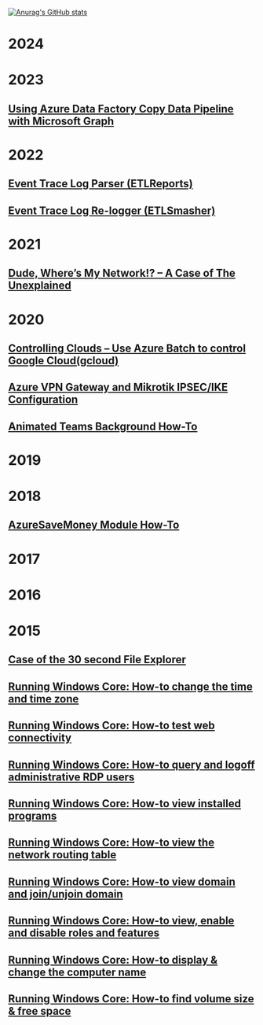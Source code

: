[![Anurag's GitHub stats](https://github-readme-stats.vercel.app/api?username=itoleck)](https://github.com/anuraghazra/github-readme-stats)

# 2024


# 2023

## [Using Azure Data Factory Copy Data Pipeline with Microsoft Graph](https://github.com/itoleck/itoleck.github.io/issues/18)

# 2022

## [Event Trace Log Parser (ETLReports)](https://github.com/itoleck/itoleck.github.io/issues/17)

## [Event Trace Log Re-logger (ETLSmasher)](https://github.com/itoleck/itoleck.github.io/issues/16)

# 2021

## [Dude, Where’s My Network!? – A Case of The Unexplained](https://github.com/itoleck/itoleck.github.io/issues/15)

# 2020

## [Controlling Clouds – Use Azure Batch to control Google Cloud(gcloud)](https://github.com/itoleck/itoleck.github.io/issues/14)

## [Azure VPN Gateway and Mikrotik IPSEC/IKE Configuration](https://github.com/itoleck/itoleck.github.io/issues/13)

## [Animated Teams Background How-To](https://github.com/itoleck/itoleck.github.io/issues/12)

# 2019


# 2018

## [AzureSaveMoney Module How-To](https://github.com/itoleck/itoleck.github.io/issues/11)

# 2017

# 2016

# 2015

## [Case of the 30 second File Explorer](https://github.com/itoleck/itoleck.github.io/issues/10)

## [Running Windows Core: How-to change the time and time zone](https://github.com/itoleck/itoleck.github.io/issues/9)

## [Running Windows Core: How-to test web connectivity](https://github.com/itoleck/itoleck.github.io/issues/8)

## [Running Windows Core: How-to query and logoff administrative RDP users](https://github.com/itoleck/itoleck.github.io/issues/7)

## [Running Windows Core: How-to view installed programs](https://github.com/itoleck/itoleck.github.io/issues/6)

## [Running Windows Core: How-to view the network routing table](https://github.com/itoleck/itoleck.github.io/issues/5)

## [Running Windows Core: How-to view domain and join/unjoin domain](https://github.com/itoleck/itoleck.github.io/issues/4)

## [Running Windows Core: How-to view, enable and disable roles and features](https://github.com/itoleck/itoleck.github.io/issues/3)

## [Running Windows Core: How-to display & change the computer name](https://github.com/itoleck/itoleck.github.io/issues/2)

## [Running Windows Core: How-to find volume size & free space](https://github.com/itoleck/itoleck.github.io/issues/1)